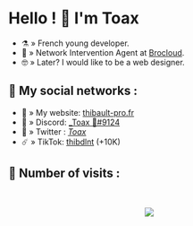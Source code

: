 # Hello ! 👋  I'm Toax

- ⚗️ » French young developer.
- 🔨 » Network Intervention Agent at [Brocloud](https://brocloud.fr/).
- 🤓 » Later? I would like to be a web designer.

## 🌊 My social networks :
- 🔱 » My website: [thibault-pro.fr](https://thibault-pro.fr/)
- 🤖 » Discord: [_Toax 🥀#9124](https://discord.com/users/750793433257476146)
- 🐤 » Twitter : [_Toax_](https://twitter.com/_Toax_)
- ☄️ » TikTok: [thibdlnt](https://tiktok.com/@thibdlnt) (+10K)

## 🌟 Number of visits :

<p>&nbsp;</p>

<p align="center"> 
  <img src="https://profile-counter.glitch.me/Weyzox/count.svg" />
</p>

